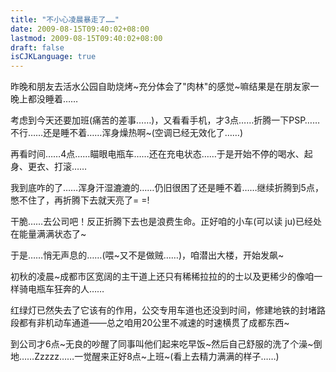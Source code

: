 ```yaml
---
title: "不小心凌晨暴走了……"
date: 2009-08-15T09:40:02+08:00
lastmod: 2009-08-15T09:40:02+08:00
draft: false
isCJKLanguage: true
---
```


<p>昨晚和朋友去活水公园自助烧烤~充分体会了"肉林"的感觉~嘛结果是在朋友家一晚上都没睡着……
</p><p>考虑到今天还要加班(痛苦的差事……)，又看看手机，才3点……折腾一下PSP……不行……还是睡不着……浑身燥热啊~(空调已经无效化了……)
</p><p>再看时间……4点……瞄眼电瓶车……还在充电状态……于是开始不停的喝水、起身、更衣、打滚……
</p><p>我到底咋的了……浑身汗湿漉漉的……仍旧很困了还是睡不着……继续折腾到5点，憋不住了，再折腾下去就天亮了= =!
</p><p>干脆……去公司吧！反正折腾下去也是浪费生命。正好咱的小车(可以读 ju)已经处在能量满满状态了~
</p><p>于是……悄无声息的……(喂~又不是做贼……)，咱潜出大楼，开始发飙~
</p><p>初秋的凌晨~成都市区宽阔的主干道上还只有稀稀拉拉的的士以及更稀少的像咱一样骑电瓶车狂奔的人……
</p><p>红绿灯已然失去了它该有的作用，公交专用车道也还没到时间，修建地铁的封堵路段都有非机动车通道——总之咱用20公里不减速的时速横贯了成都东西~
</p><p>到公司才6点~无良的吵醒了同事叫他们起来吃早饭~然后自己舒服的洗了个澡~倒地……Zzzzz……一觉醒来正好8点~上班~(看上去精力满满的样子……)</p>